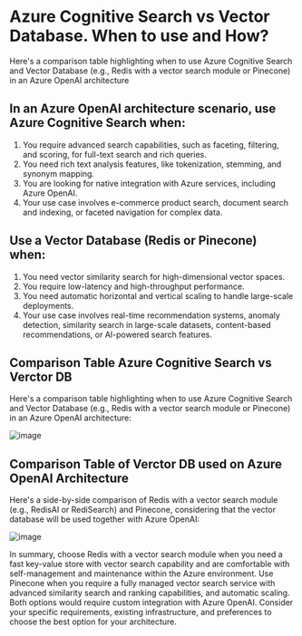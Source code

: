 # Azure Cognitive Search vs Vector Database. When to use and How? #

Here's a comparison table highlighting when to use Azure Cognitive Search and Vector Database (e.g., Redis with a vector search module or Pinecone) in an Azure OpenAI architecture

## In an Azure OpenAI architecture scenario, use Azure Cognitive Search when: ##

1. You require advanced search capabilities, such as faceting, filtering, and scoring, for full-text search and rich queries.
2. You need rich text analysis features, like tokenization, stemming, and synonym mapping.
3. You are looking for native integration with Azure services, including Azure OpenAI.
4. Your use case involves e-commerce product search, document search and indexing, or faceted navigation for complex data.

## Use a Vector Database (Redis or Pinecone) when: ##

1. You need vector similarity search for high-dimensional vector spaces.
2. You require low-latency and high-throughput performance.
3. You need automatic horizontal and vertical scaling to handle large-scale deployments.
4. Your use case involves real-time recommendation systems, anomaly detection, similarity search in large-scale datasets, content-based recommendations, or AI-powered search features.

## Comparison Table Azure Cognitive Search vs Verctor DB ##

Here's a comparison table highlighting when to use Azure Cognitive Search and Vector Database (e.g., Redis with a vector search module or Pinecone) in an Azure OpenAI architecture:

![image](https://user-images.githubusercontent.com/13455341/236362911-86e68202-78ec-4874-a3ca-c927ca541b5b.png)

## Comparison Table of Verctor DB used on Azure OpenAI Architecture ##

Here's a side-by-side comparison of Redis with a vector search module (e.g., RedisAI or RediSearch) and Pinecone, considering that the vector database will be used together with Azure OpenAI:

![image](https://user-images.githubusercontent.com/13455341/236362979-f449fc12-847a-4f7a-883d-65275be73ece.png)

In summary, choose Redis with a vector search module when you need a fast key-value store with vector search capability and are comfortable with self-management and maintenance within the Azure environment. Use Pinecone when you require a fully managed vector search service with advanced similarity search and ranking capabilities, and automatic scaling. Both options would require custom integration with Azure OpenAI. Consider your specific requirements, existing infrastructure, and preferences to choose the best option for your architecture.


